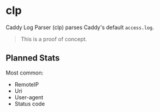 # clp

Caddy Log Parser (clp) parses Caddy's default `access.log`.

>This is a proof of concept.

## Planned Stats

Most common:
- RemoteIP
- Uri
- User-agent
- Status code
